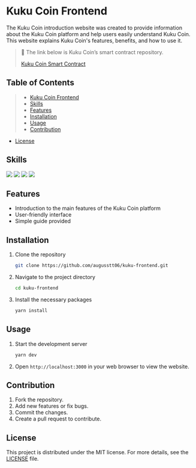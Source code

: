 # Kuku Coin Frontend

The Kuku Coin introduction website was created to provide information about the Kuku Coin platform and help users easily understand Kuku Coin. This website explains Kuku Coin's features, benefits, and how to use it.

> 📌 The link below is Kuku Coin’s smart contract repository.
>
> [Kuku Coin Smart Contract](https://github.com/augusstt06/kuku)

## Table of Contents

> - [Kuku Coin Frontend](#kuku-coin-frontend)
> - [Skills](#skills)
> - [Features](#features)
> - [Installation](#installation)
> - [Usage](#usage)
> - [Contribution](#contribution)

- [License](#license)

## Skills

<img src="https://img.shields.io/badge/next js 15-000000?style=for-the-badge&logo=nextdotjs&logoColor=#000000">
<img src="https://img.shields.io/badge/typescript-3178C6?style=for-the-badge&logo=typescript&logoColor=white">
<img src="https://img.shields.io/badge/tailwind css-06B6D4?style=for-the-badge&logo=tailwindcss&logoColor=white">
<img src="https://img.shields.io/badge/web3.js-F7DF1E?style=for-the-badge&logo=web3.js&logoColor=white">

## Features

- Introduction to the main features of the Kuku Coin platform
- User-friendly interface
- Simple guide provided

## Installation

1. Clone the repository
   ```bash
   git clone https://github.com/augusstt06/kuku-frontend.git
   ```
2. Navigate to the project directory
   ```bash
   cd kuku-frontend
   ```
3. Install the necessary packages
   ```bash
   yarn install
   ```

## Usage

1. Start the development server
   ```bash
   yarn dev
   ```
2. Open `http://localhost:3000` in your web browser to view the website.

## Contribution

1. Fork the repository.
2. Add new features or fix bugs.
3. Commit the changes.
4. Create a pull request to contribute.

## License

This project is distributed under the MIT license. For more details, see the [LICENSE](LICENSE) file.
